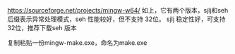 https://sourceforge.net/projects/mingw-w64/
如上，它有两个版本，sjlj和seh后缀表示异常处理模式，seh 性能较好，但不支持 32位。 sjlj 稳定性好，可支持 32位，推荐下载seh 版本

复制粘贴一份mingw-make.exe，命名为make.exe